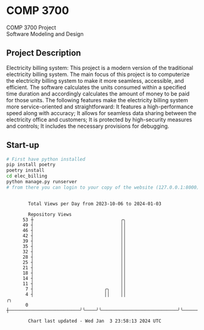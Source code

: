 # COMP 3700
COMP 3700 Project  
Software Modeling and Design
## Project Description
Electricity billing system: This project is a modern version of the traditional electricity billing system. The main focus of this project is to computerize the electricity billing system to make it more seamless, accessible, and efficient. The software calculates the units consumed within a specified time duration and accordingly calculates the amount of money to be paid for those units. The following features make the electricity billing system more service-oriented and straightforward: It features a high-performance speed along with accuracy; It allows for seamless data sharing between the electricity office and customers; It is protected by high-security measures and controls; It includes the necessary provisions for debugging.

## Start-up
```bash
# First have python installed
pip install poetry
poetry install
cd elec_billing
python manage.py runserver
# from there you can login to your copy of the website (127.0.0.1:8000), default creds are admin/admin
```

```

        Total Views per Day from 2023-10-06 to 2024-01-03

        Repository Views
      53 ┼                                ╭╮
      49 ┤                                ││
      46 ┤                                ││
      42 ┤                                ││
      39 ┤                                ││
      35 ┤                                ││
      32 ┤                                ││
      28 ┤                                ││
      25 ┤                                ││
      21 ┤                                ││
      18 ┤                                ││
      14 ┤                                ││
      11 ┤                                ││
       7 ┤                          ╭╮    ││
       4 ┤                          ││    ││                            ╭╮
       0 ┼──────────────────────────╯╰────╯╰────────────────────────────╯╰─────────────────────────

        Chart last updated - Wed Jan  3 23:58:13 2024 UTC
        
```
